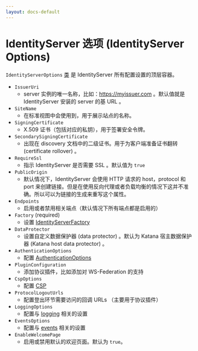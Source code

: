 ```yaml
---
layout: docs-default
---
```


# IdentityServer 选项 (IdentityServer Options)

 `IdentityServerOptions` [类](https://github.com/thinktecture/Thinktecture.IdentityServer.v3/blob/master/source%2FCore%2FConfiguration%2FIdentityServerOptions.cs) 是 IdentityServer 所有配置设置的顶层容器。

* `IssuerUri`
    * server 实例的唯一名称，比如：https://myissuer.com 。默认值就是 IdentityServer 安装的 server 的基 URL 。
* `SiteName`
    * 在标准视图中会使用到，用于展示站点的名称。
* `SigningCertificate`
    * X.509 证书（包括对应的私钥），用于签署安全令牌。
* `SecondarySigningCertificate`
    * 出现在 discovery 文档中的二级证书。用于为客户端准备证书翻转 (certificate rollover) 。
* `RequireSsl`
    * 指示 IdentityServer 是否需要 SSL 。默认值为 `true`
* `PublicOrigin`
    * 默认情况下，IdentityServer 会使用 HTTP 请求的 host，protocol 和 port 来创建链接。但是在使用反向代理或者负载均衡的情况下这并不准确。所以可以为链接的生成来重写这个属性。
* `Endpoints`
    * 启用或者禁用相关端点（默认情况下所有端点都是启用的）
* `Factory` (required)
    * 设置 [IdentityServerFactory](serviceFactory.html)
* `DataProtector`
    * 设置自定义数据保护器 (data protector) 。默认为 Katana 宿主数据保护器 (Katana host data protector) 。
* `AuthenticationOptions`
    * 配置 [AuthenticationOptions](authenticationOptions.html)
* `PluginConfiguration`
    * 添加协议插件，比如添加对 WS-Federation 的支持
* `CspOptions`
    * 配置 [CSP](../advanced/csp.html)
* `ProtocolLogoutUrls`
    * 配置登出环节需要访问的回调 URLs （主要用于协议插件）
* `LoggingOptions`
    * 配置与 [logging](logging.html) 相关的设置
* `EventsOptions`
    * 配置与 [events](events.html) 相关的设置
* `EnableWelcomePage`
    * 启用或禁用默认的欢迎页面。默认为 `true`。
